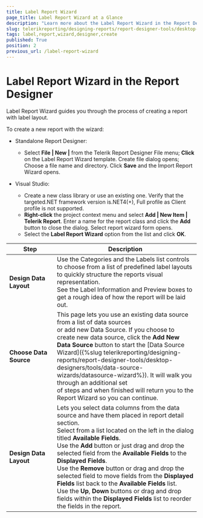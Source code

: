 ```yaml
---
title: Label Report Wizard
page_title: Label Report Wizard at a Glance
description: "Learn more about the Label Report Wizard in the Report Designer and how to use it to create Label reports in Telerik Reporting."
slug: telerikreporting/designing-reports/report-designer-tools/desktop-designers/tools/report-wizards/label-report-wizard
tags: label,report,wizard,designer,create
published: True
position: 2
previous_url: /label-report-wizard
---
```


<style>
table th:first-of-type {
	width: 25%;
}
table th:nth-of-type(2) {
	width: 75%;
}
</style>

# Label Report Wizard in the Report Designer

Label Report Wizard guides you through the process of creating a report with label layout.

To create a new report with the wizard:

* Standalone Report Designer:

	+ Select __File | New |__ from the Telerik Report Designer File menu; __Click__ on the Label Report Wizard template. Create file dialog opens; Choose a file name and directory. Click __Save__ and the Import Report Wizard opens.

* Visual Studio:

	+ Create a new class library or use an existing one. Verify that the targeted.NET framework version is.NET4(+), Full profile as Client profile is not supported.
	+ __Right-click__ the project context menu and select __Add | New Item | Telerik Report__. Enter a name for the report class and click the __Add__ button to close the dialog. Select report wizard form opens.
	+ Select the __Label Report Wizard__ option from the list and click __OK__.

| __Step__ | __Description__ |
| ------ | ------ |
| __Design Data Layout__ |Use the Categories and the Labels list controls to choose from a list of predefined label layouts to quickly structure the reports visual representation.<br/>See the Label Information and Preview boxes to get a rough idea of how the report will be laid out.|
| __Choose Data Source__ |This page lets you use an existing data source from a list of data sources<br/>or add new Data Source. If you choose to create new data source, click the __Add New Data Source__ button to start the [Data Source Wizard]({%slug telerikreporting/designing-reports/report-designer-tools/desktop-designers/tools/data-source-wizards/datasource-wizard%}). It will walk you through an additional set<br/>of steps and when finished will return you to the Report Wizard so you can continue.|
| __Design Data Layout__ |Lets you select data columns from the data source and have them placed in report detail section.<br/>Select from a list located on the left in the dialog titled __Available Fields__.<br/>Use the __Add__ button or just drag and drop the selected field from the __Available Fields__ to the __Displayed Fields__.<br/>Use the __Remove__ button or drag and drop the selected field to move fields from the __Displayed Fields__ list back to the __Available Fields__ list.<br/>Use the __Up__, __Down__ buttons or drag and drop fields within the __Displayed Fields__ list to reorder the fields in the report.|
